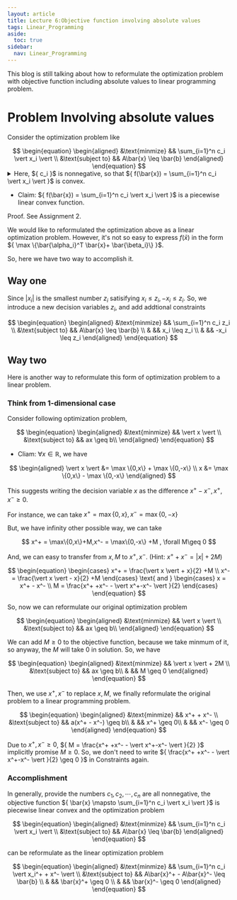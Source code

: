 ```yaml
---
layout: article
title: Lecture 6:Objective function involving absolute values
tags: Linear_Programming
aside:
  toc: true
sidebar:
  nav: Linear_Programming
---
```


This blog is still talking about how to reformulate the optimization problem with objective function including absolute values to linear programming problem.

<!--more-->

# Problem Involving absolute values

Consider the optimization problem like 

<center>$$
\begin{equation}
\begin{aligned}
&\text{minmize} && \sum_{i=1}^n c_i \vert x_i \vert \\
&\text{subject to} && A\bar{x} \leq \bar{b}
\end{aligned}
\end{equation}
$$</center>

<details><summary>Here, ${ c_i }$ is nonnegative, so that ${ f(\bar{x}) = \sum_{i=1}^n c_i \vert x_i \vert }$ is convex.</summary>

Proof. ${ \forall \bar{x}, \bar{y} \in \mathbb{R}^n, \lambda \in [0,1]}$, we have

<center>$$
\begin{equation}
\begin{aligned}
f((1-\lambda)\bar{x} + \lambda \bar{y}) &= \sum_{i=1}^n c_i \vert (1-\lambda)x_i + \lambda y_i \vert \\
& =  \sum_{i=1}^n c_i \max \{ (1-\lambda)x_i + \lambda y_i, - (1-\lambda)x_i - \lambda y_i \} \\ 
& \leq \sum_{i=1}^n c_i \max \{ (1-\lambda)x_i, - (1-\lambda)x_i \} + c_i \max \{ \lambda y_i, - \lambda y_i \} \\
& = \sum_{i=1}^n c_i \vert (1-\lambda)x_i \vert +\sum_{i=1}^n c_i \vert \lambda y_i \vert \\
& = (1-\lambda) f(\bar{x}) + \lambda f(\bar{y})
\end{aligned}
\end{equation}
$$</center>

Proof Done! ${ \square }$

</details>

* Claim: ${ f(\bar{x}) = \sum_{i=1}^n c_i \vert x_i \vert }$ is a piecewise linear convex function.

Proof. See Assignment 2.

We would like to reformulated the optimization  above as a linear optimization problem. However, it's not so easy to express ${ f(\bar{x}) }$ in the form ${ \max \{\bar{\alpha_i}^T \bar{x}+ \bar{\beta_i}\} }$.

So, here we have two way to accomplish it.

## Way one

Since ${ \vert x_i \vert }$ is the smallest number ${ z_i }$ satisifying ${ x_i \leq z_i, -x_i \leq z_i }$. So, we introduce a new decision variables ${ z_i }$, and add addtional constraints

<center>$$
\begin{equation}
\begin{aligned}
&\text{minmize} && \sum_{i=1}^n c_i z_i \\
&\text{subject to} && A\bar{x} \leq \bar{b} \\
& && x_i \leq z_i \\
& && -x_i \leq z_i 
\end{aligned}
\end{equation}
$$</center>

## Way two

Here is another way to reformulate this form of optimization problem to a linear problem.

### Think from 1-dimensional case

Consider following optimization problem,

<center>$$
\begin{equation}
\begin{aligned}
&\text{minmize} && \vert x \vert \\
&\text{subject to} && ax \geq b\\
\end{aligned}
\end{equation}
$$</center>

* Cliam: ${ \forall x \in \mathbb{R} }$, we have

<center>$$
\begin{aligned}
\vert x \vert &= \max \{0,x\} + \max \{0,-x\} \\
x  &= \max \{0,x\} - \max \{0,-x\}
\end{aligned}
$$</center>

This suggests writing the decision variable ${ x }$ as the difference ${ x^+ - x^-,  x^+ , x^- \geq 0 }$.

For instance, we can take ${ x^+ = \max\{0,x\},x^- = \max\{0,-x\} }$

But, we have infinity other possible way, we can take

<center>$$
x^+ = \max\{0,x\}+M,x^- = \max\{0,-x\} +M , \forall M\geq 0
$$</center>


And, we can easy to transfer from ${ x,M }$ to ${ x^+, x^- }$. (Hint: ${ x^+ + x^- = \vert x\vert +2M }$)

<center>$$
\begin{equation}
\begin{cases}
x^+ = \frac{\vert x \vert + x}{2} +M \\
x^- = \frac{\vert x \vert - x}{2} +M
\end{cases}
\text{   and   }
\begin{cases}
x = x^+ - x^- \\
M = \frac{x^+ +x^- - \vert x^+-x^- \vert }{2}
\end{cases}
\end{equation}
$$</center>

So, now we can reformulate our original optimization problem

<center>$$
\begin{equation}
\begin{aligned}
&\text{minmize} && \vert x \vert \\
&\text{subject to} && ax \geq b\\
\end{aligned}
\end{equation}
$$</center>

We can add ${ M\geq 0 }$ to the objective function, because we take minmum of it, so anyway, the ${ M }$ will take ${ 0 }$ in solution. So, we have

<center>$$
\begin{equation}
\begin{aligned}
&\text{minmize} && \vert x \vert + 2M \\
&\text{subject to} && ax \geq b\\
& && M \geq 0
\end{aligned}
\end{equation}
$$</center>

Then, we use ${ x^+, x^- }$ to replace ${ x,M }$, we finally reformulate the original problem to a linear programming problem.

<center>$$
\begin{equation}
\begin{aligned}
&\text{minmize} && x^+ + x^- \\
&\text{subject to} && a(x^+ - x^-) \geq b\\
& && x^+ \geq 0\\
& && x^- \geq 0
\end{aligned}
\end{equation}
$$</center>

Due to ${ x^+,x^- \geq 0 }$, ${ M = \frac{x^+ +x^- - \vert x^+-x^- \vert }{2} }$  implicitly promise ${ M \geq 0 }$. So, we don't need to write ${ \frac{x^+ +x^- - \vert x^+-x^- \vert }{2} \geq 0 }$ in Constraints again.

### Accomplishment

In generally, provide the numbers ${ c_1, c_2, \cdots, c_n }$ are all nonnegative, the objective function ${ \bar{x} \mapsto \sum_{i=1}^n c_i \vert x_i \vert }$ is piecewise linear convex and the optimization problem

<center>$$
\begin{equation}
\begin{aligned}
&\text{minmize} && \sum_{i=1}^n c_i \vert x_i \vert \\
&\text{subject to} && A\bar{x} \leq \bar{b}
\end{aligned}
\end{equation}
$$</center>

can be reformulate as the linear optimization problem


<center>$$
\begin{equation}
\begin{aligned}
&\text{minmize} && \sum_{i=1}^n c_i \vert x_i^+ + x^- \vert \\
&\text{subject to} && A\bar{x}^+ - A\bar{x}^- \leq \bar{b} \\
& && \bar{x}^+ \geq 0 \\
& && \bar{x}^- \geq 0
\end{aligned}
\end{equation}
$$</center>
